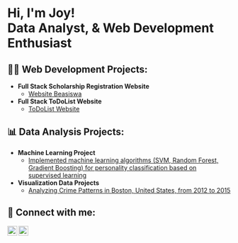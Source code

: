<h1>Hi, I'm Joy! <br/><a>Data Analyst</a>, <a>& Web Development Enthusiast</a></h1>

<h2>👨‍💻 Web Development Projects:</h2>

- <b>Full Stack Scholarship Registration Website</b>
  - [Website Beasiswa](https://github.com/zoyadzaka/Beasiswa.git)
- <b>Full Stack ToDoList Website</b>
  - [ToDoList Website](https://github.com/kel3todolist/todolist.git) 


<h2>📊 Data Analysis Projects:</h2>

- <b>Machine Learning Project</b>
  - [Implemented machine learning algorithms (SVM, Random Forest, Gradient Boosting) for personality classification based on supervised learning](https://github.com/zoyadzaka/PersonalityClassification.git)
- <b>Visualization Data Projects</b>
  - [Analyzing Crime Patterns in Boston, United States, from 2012 to 2015]()

<h2> 🤳 Connect with me:</h2>

[<img align="left" alt="zoyadzaka | LinkedIn" width="22px" src="https://cdn.jsdelivr.net/npm/simple-icons@v3/icons/linkedin.svg" />][linkedin]
[<img align="left" alt="zoyadzaka | Instagram" width="22px" src="https://cdn.jsdelivr.net/npm/simple-icons@v3/icons/instagram.svg" />][instagram]

[instagram]: https://www.instagram.com/zoyadzaka/
[linkedin]: https://www.linkedin.com/in/muhammad-zoyadzaka-wicaksono-538895297/

<!--
**joshmadakor1/joshmadakor1** is a ✨ _special_ ✨ repository because its `README.md` (this file) appears on your GitHub profile.

Here are some ideas to get you started:

- 🔭 I’m currently working on ...
- 🌱 I’m currently learning ...
- 👯 I’m looking to collaborate on ...
- 🤔 I’m looking for help with ...
- 💬 Ask me about ...
- 📫 How to reach me: ...
- 😄 Pronouns: ...
- ⚡ Fun fact: ...
-->
